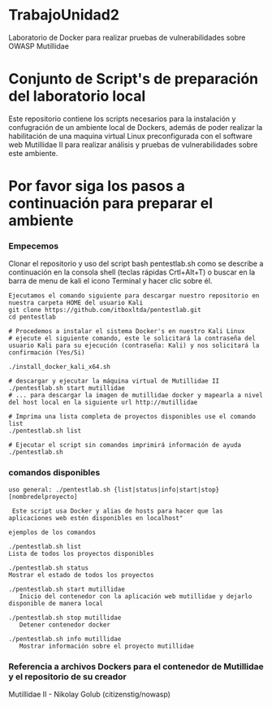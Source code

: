 # TrabajoUnidad2
Laboratorio de Docker para realizar pruebas de vulnerabilidades sobre OWASP Mutillidae

# Conjunto de Script's de preparación del laboratorio local 
Este repositorio contiene los scripts necesarios para la instalación y confugración de un ambiente local de Dockers, además de poder realizar la habilitación de una maquina virtual Linux preconfigurada con el software web Mutillidae II para realizar análisis y pruebas de vulnerabilidades sobre este ambiente.

# Por favor siga los pasos a continuación para preparar el ambiente

### Empecemos 

Clonar el repositorio y uso del script bash pentestlab.sh como se describe a continuación en la consola shell (teclas rápidas Crtl+Alt+T) o buscar en la barra de menu de kali el icono Terminal y hacer clic sobre él. 
```
Ejecutamos el comando siguiente para descargar nuestro repositorio en nuestra carpeta HOME del usuario Kali
git clone https://github.com/itboxltda/pentestlab.git
cd pentestlab

# Procedemos a instalar el sistema Docker's en nuestro Kali Linux 
# ejecute el siguiente comando, este le solicitará la contraseña del usuario Kali para su ejecución (contraseña: Kali) y nos solicitará la confirmación (Yes/Si)  

./install_docker_kali_x64.sh

# descargar y ejecutar la máquina virtual de Mutillidae II 
./pentestlab.sh start mutillidae
# ... para descargar la imagen de mutillidae docker y mapearla a nivel del host local en la siguiente url http://mutillidae

# Imprima una lista completa de proyectos disponibles use el comando list
./pentestlab.sh list 

# Ejecutar el script sin comandos imprimirá información de ayuda
./pentestlab.sh 
```


### comandos disponibles
```
uso general: ./pentestlab.sh {list|status|info|start|stop} [nombredelproyecto]

 Este script usa Docker y alias de hosts para hacer que las aplicaciones web estén disponibles en localhost"

ejemplos de los comandos

./pentestlab.sh list
Lista de todos los proyectos disponibles   

./pentestlab.sh status
Mostrar el estado de todos los proyectos
   
./pentestlab.sh start mutillidae
   Inicio del contenedor con la aplicación web mutillidae y dejarlo disponible de manera local
   
./pentestlab.sh stop mutillidae
   Detener contenedor docker

./pentestlab.sh info mutillidae
   Mostrar información sobre el proyecto mutillidae 
```

 ### Referencia a archivos Dockers para el contenedor de Mutillidae y el repositorio de su creador 
 Mutillidae II		- Nikolay Golub (citizenstig/nowasp)  
